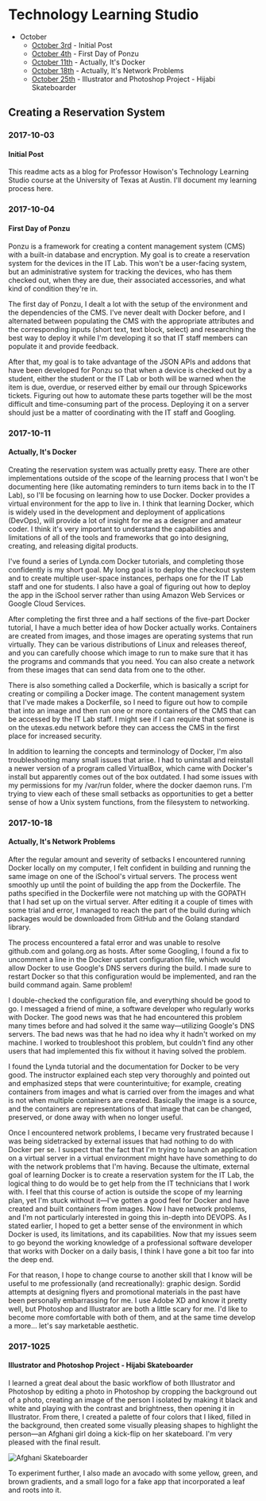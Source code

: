 # Technology Learning Studio
 
* October
	* [October 3rd](#2017-10-03) - Initial Post
	* [October 4th](#2017-10-04) - First Day of Ponzu
	* [October 11th](#2017-10-11) - Actually, It's Docker
	* [October 18th](#2017-10-18) - Actually, It's Network Problems
	* [October 25th](#2017-10-25) - Illustrator and Photoshop Project - Hijabi Skateboarder

## Creating a Reservation System

### 2017-10-03

#### Initial Post

This readme acts as a blog for Professor Howison's Technology Learning Studio course at the University of Texas at Austin. I'll document my learning process here.

### 2017-10-04 

#### First Day of Ponzu

Ponzu is a framework for creating a content management system (CMS) with a built-in database and encryption. My goal is to create a reservation system for the devices in the IT Lab. This won't be a user-facing system, but an administrative system for tracking the devices, who has them checked out, when they are due, their associated accessories, and what kind of condition they're in.

The first day of Ponzu, I dealt a lot with the setup of the environment and the dependencies of the CMS. I've never dealt with Docker before, and I alternated between populating the CMS with the appropriate attributes and the corresponding inputs (short text, text block, select) and researching the best way to deploy it while I'm developing it so that IT staff members can populate it and provide feedback.

After that, my goal is to take advantage of the JSON APIs and addons that have been developed for Ponzu so that when a device is checked out by a student, either the student or the IT Lab or both will be warned when the item is due, overdue, or reserved either by email our through Spiceworks tickets. Figuring out how to automate these parts together will be the most difficult and time-consuming part of the process. Deploying it on a server should just be a matter of coordinating with the IT staff and Googling.

### 2017-10-11 

#### Actually, It's Docker

Creating the reservation system was actually pretty easy. There are other implementations outside of the scope of the learning process that I won't be documenting here (like automating reminders to turn items back in to the IT Lab), so I'll be focusing on learning how to use Docker. Docker provides a virtual environment for the app to live in. I think that learning Docker, which is widely used in the development and deployment of applications (DevOps), will provide a lot of insight for me as a designer and amateur coder. I think it's very important to understand the capabilities and limitations of all of the tools and frameworks that go into designing, creating, and releasing digital products.

I've found a series of Lynda.com Docker tutorials, and completing those confidently is my short goal. My long goal is to deploy the checkout system and to create multiple user-space instances, perhaps one for the IT Lab staff and one for students. I also have a goal of figuring out how to deploy the app in the iSchool server rather than using Amazon Web Services or Google Cloud Services.

After completing the first three and a half sections of the five-part Docker tutorial, I have a much better idea of how Docker actually works. Containers are created from images, and those images are operating systems that run virtually. They can be various distributions of Linux and releases thereof, and you can carefully choose which image to run to make sure that it has the programs and commands that you need. You can also create a network from these images that can send data from one to the other.

There is also something called a Dockerfile, which is basically a script for creating or compiling a Docker image. The content management system that I've made makes a Dockerfile, so I need to figure out how to compile that into an image and then run one or more containers of the CMS that can be accessed by the IT Lab staff. I might see if I can require that someone is on the utexas.edu network before they can access the CMS in the first place for increased security.

In addition to learning the concepts and terminology of Docker, I'm also troubleshooting many small issues that arise. I had to uninstall and reinstall a newer version of a program called VirtualBox, which came with Docker's install but apparently comes out of the box outdated. I had some issues with my permissions for my /var/run folder, where the docker daemon runs. I'm trying to view each of these small setbacks as opportunities to get a better sense of how a Unix system functions, from the filesystem to networking.

### 2017-10-18

#### Actually, It's Network Problems

After the regular amount and severity of setbacks I encountered running Docker locally on my computer, I felt confident in building and running the same image on one of the iSchool's virtual servers. The process went smoothly up until the point of building the app from the Dockerfile. The paths specified in the Dockerfile were not matching up with the GOPATH that I had set up on the virtual server. After editing it a couple of times with some trial and error, I managed to reach the part of the build during which packages would be downloaded from GitHub and the Golang standard library.

The process encountered a fatal error and was unable to resolve github.com and golang.org as hosts. After some Googling, I found a fix to uncomment a line in the Docker upstart configuration file, which would allow Docker to use Google's DNS servers during the build. I made sure to restart Docker so that this configuration would be implemented, and ran the build command again. Same problem!

I double-checked the configuration file, and everything should be good to go. I messaged a friend of mine, a software developer who regularly works with Docker. The good news was that he had encountered this problem many times before and had solved it the same way—utilizing Google's DNS servers. The bad news was that he had no idea why it hadn't worked on my machine. I worked to troubleshoot this problem, but couldn't find any other users that had implemented this fix without it having solved the problem.

I found the Lynda tutorial and the documentation for Docker to be very good. The instructor explained each step very thoroughly and pointed out and emphasized steps that were counterintuitive; for example, creating containers from images and what is carried over from the images and what is not when multiple containers are created. Basically the image is a source, and the containers are representations of that image that can be changed, preserved, or done away with when no longer useful.

Once I encountered network problems, I became very frustrated because I was being sidetracked by external issues that had nothing to do with Docker per se. I suspect that the fact that I'm trying to launch an application on a virtual server in a virtual environment might have have something to do with the network problems that I'm having. Because the ultimate, external goal of learning Docker is to create a reservation system for the IT Lab, the logical thing to do would be to get help from the IT technicians that I work with. I feel that this course of action is outside the scope of my learning plan, yet I'm stuck without it—I've gotten a good feel for Docker and have created and built containers from images. Now I have network problems, and I'm not particularly interested in going this in-depth into DEVOPS. As I stated earlier, I hoped to get a better sense of the environment in which Docker is used, its limitations, and its capabilities. Now that my issues seem to go beyond the working knowledge of a professional software developer that works with Docker on a daily basis, I think I have gone a bit too far into the deep end.

For that reason, I hope to change course to another skill that I know will be useful to me professionally (and recreationally): graphic design. Sordid attempts at designing flyers and promotional materials in the past have been personally embarrassing for me. I use Adobe XD and know it pretty well, but Photoshop and Illustrator are both a little scary for me. I'd like to become more comfortable with both of them, and at the same time develop a more... let's say marketable aesthetic.

### 2017-1025

#### Illustrator and Photoshop Project - Hijabi Skateboarder

I learned a great deal about the basic workflow of both Illustrator and Photoshop by editing a photo in Photoshop by cropping the background out of a photo, creating an image of the person I isolated by making it black and white and playing with the contrast and brightness, then opening it in Illustrator. From there, I created a palette of four colors that I liked, filled in the background, then created some visually pleasing shapes to highlight the person—an Afghani girl doing a kick-flip on her skateboard. I'm very pleased with the final result.

![Afghani Skateboarder](src="https://biglin.io/img/illustrator/afghanigirl.png")

To experiment further, I also made an avocado with some yellow, green, and brown gradients, and a small logo for a fake app that incorporated a leaf and roots into it.
